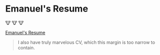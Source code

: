# Emanuel's Resume

:cow: :cow: :cow:

[Emanuel's Resume](./BecerraSotoEmanuel_resume.pdf)


> I also have truly marvelous CV,
which this margin is too narrow to contain.
